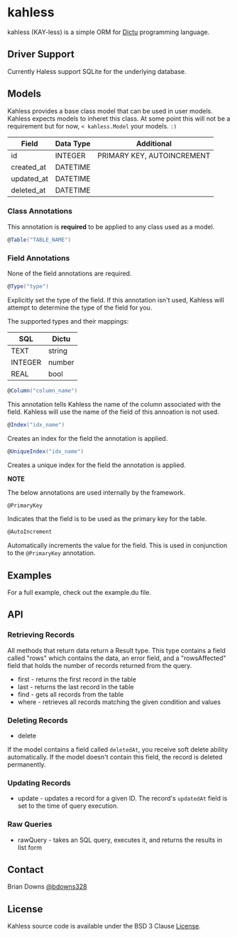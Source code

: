 # kahless 

kahless (KAY-less) is a simple ORM for [Dictu](https://github.com/) programming language.

## Driver Support

Currently Haless support SQLite for the underlying database.

## Models

Kahless provides a base class model that can be used in user models. Kahless expects models to inheret this class. At some point this will not be a requirement but for now, `< kahless.Model` your models. `:)`

| Field      | Data Type | Additional                 |
| ---------- | --------- | -------------------------- |
| id         | INTEGER   | PRIMARY KEY, AUTOINCREMENT |
| created_at | DATETIME  |                            |
| updated_at | DATETIME  |                            |
| deleted_at | DATETIME  |                            |

### Class Annotations

This annotation is **required** to be applied to any class used as a model.

```cs
@Table("TABLE_NAME")
```

### Field Annotations

None of the field annotations are required.

```cs
@Type("type")
```

Explicitly set the type of the field. If this annotation isn't used, Kahless will attempt to determine the type of the field for you. 

The supported types and their mappings:

| SQL     | Dictu  |
| ------- | ------ |
| TEXT    | string |
| INTEGER | number |
| REAL    | bool   |

```cs
@Column("column_name")
```

This annotation tells Kahless the name of the column associated with the field. Kahless will use the name of the field of this annoation is not used.

```cs
@Index("idx_name")
```

Creates an index for the field the annotation is applied.

```cs
@UniqueIndex("idx_name")
```

Creates a unique index for the field the annotation is applied.

**NOTE** 

The below annotations are used internally by the framework.

```cs
@PrimaryKey
```

Indicates that the field is to be used as the primary key for the table.

```cs
@AutoIncrement
```

Automatically increments the value for the field. This is used in conjunction to the `@PrimaryKey` annotation.

## Examples

For a full example, check out the example.du file.

## API

### Retrieving Records

All methods that return data return a Result type. This type contains a field called "rows" which contains the data, an error field, and a "rowsAffected" field that holds the number of records returned from the query.

* first - returns the first record in the table
* last - returns the last record in the table
* find - gets all records from the table
* where - retrieves all records matching the given condition and values

### Deleting Records

* delete

If the model contains a field called `deletedAt`, you receive soft delete ability automatically. If the model doesn't contain this field, the record is deleted permanently.

### Updating Records

* update - updates a record for a given ID. The record's `updatedAt` field is set to the time of query execution.

### Raw Queries

* rawQuery - takes an SQL query, executes it, and returns the results in list form

## Contact

Brian Downs [@bdowns328](http://twitter.com/bdowns328)

## License

Kahless source code is available under the BSD 3 Clause [License](/LICENSE).
